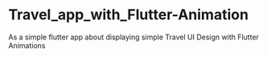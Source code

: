 # Travel_app_with_Flutter-Animation
As a simple flutter app about displaying simple Travel UI Design with Flutter Animations
